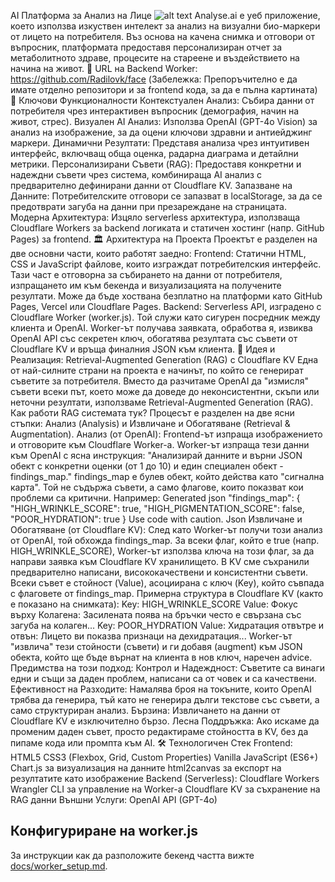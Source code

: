 AI Платформа за Анализ на Лице
![alt text](https://img.shields.io/badge/License-MIT-yellow.svg)
Analyse.ai е уеб приложение, което използва изкуствен интелект за анализ на визуални био-маркери от лицето на потребителя. Въз основа на качена снимка и отговори от въпросник, платформата предоставя персонализиран отчет за метаболитното здраве, процесите на стареене и въздействието на начина на живот.
🔗 URL на Backend Worker: https://github.com/Radilovk/face
(Забележка: Препоръчително е да имате отделно репозитори и за frontend кода, за да е пълна картината)
🚀 Ключови Функционалности
Контекстуален Анализ: Събира данни от потребителя чрез интерактивен въпросник (демография, начин на живот, стрес).
Визуален AI Анализ: Използва OpenAI (GPT-4o Vision) за анализ на изображение, за да оцени ключови здравни и антиейджинг маркери.
Динамични Резултати: Представя анализа чрез интуитивен интерфейс, включващ обща оценка, радарна диаграма и детайлни метрики.
Персонализирани Съвети (RAG): Предоставя конкретни и надеждни съвети чрез система, комбинираща AI анализ с предварително дефинирани данни от Cloudflare KV.
Запазване на Данните: Потребителските отговори се запазват в localStorage, за да се предотврати загуба на данни при презареждане на страницата.
Модерна Архитектура: Изцяло serverless архитектура, използваща Cloudflare Workers за backend логиката и статичен хостинг (напр. GitHub Pages) за frontend.
🏛️ Архитектура на Проекта
Проектът е разделен на две основни части, които работят заедно:
Frontend: Статични HTML, CSS и JavaScript файлове, които изграждат потребителския интерфейс. Тази част е отговорна за събирането на данни от потребителя, изпращането им към бекенда и визуализацията на получените резултати. Може да бъде хоствана безплатно на платформи като GitHub Pages, Vercel или Cloudflare Pages.
Backend: Serverless API, изградено с Cloudflare Worker (worker.js). Той служи като сигурен посредник между клиента и OpenAI. Worker-ът получава заявката, обработва я, извиква OpenAI API със секретен ключ, обогатява резултата със съвети от Cloudflare KV и връща финалния JSON към клиента.
🧠 Идея и Реализация: Retrieval-Augmented Generation (RAG) с Cloudflare KV
Една от най-силните страни на проекта е начинът, по който се генерират съветите за потребителя. Вместо да разчитаме OpenAI да "измисля" съвети всеки път, което може да доведе до неконсистентни, скъпи или неточни резултати, използваме Retrieval-Augmented Generation (RAG).
Как работи RAG системата тук?
Процесът е разделен на две ясни стъпки: Анализ (Analysis) и Извличане и Обогатяване (Retrieval & Augmentation).
Анализ (от OpenAI):
Frontend-ът изпраща изображението и отговорите към Cloudflare Worker-а.
Worker-ът изпраща тези данни към OpenAI с ясна инструкция: "Анализирай данните и върни JSON обект с конкретни оценки (от 1 до 10) и един специален обект - findings_map."
findings_map е булев обект, който действа като "сигнална карта". Той не съдържа съвети, а само флагове, които показват кои проблеми са критични. Например:
Generated json
"findings_map": {
  "HIGH_WRINKLE_SCORE": true,
  "HIGH_PIGMENTATION_SCORE": false,
  "POOR_HYDRATION": true
}
Use code with caution.
Json
Извличане и Обогатяване (от Cloudflare KV):
След като Worker-ът получи този анализ от OpenAI, той обхожда findings_map.
За всеки флаг, който е true (напр. HIGH_WRINKLE_SCORE), Worker-ът използва ключа на този флаг, за да направи заявка към Cloudflare KV хранилището.
В KV сме съхранили предварително написани, висококачествени и консистентни съвети. Всеки съвет е стойност (Value), асоциирана с ключ (Key), който съвпада с флаговете от findings_map.
Примерна структура в Cloudflare KV (както е показано на снимката):
Key: HIGH_WRINKLE_SCORE
Value: Фокус върху Колагена: Засилената поява на бръчки често е свързана със загуба на колаген...
Key: POOR_HYDRATION
Value: Хидратация отвътре и отвън: Лицето ви показва признаци на дехидратация...
Worker-ът "извлича" тези стойности (съвети) и ги добавя (augment) към JSON обекта, който ще бъде върнат на клиента в нов ключ, наречен advice.
Предимства на този подход:
Контрол и Надеждност: Съветите са винаги едни и същи за даден проблем, написани са от човек и са качествени.
Ефективност на Разходите: Намалява броя на токъните, които OpenAI трябва да генерира, тъй като не генерира дълги текстове със съвети, а само структуриран анализ.
Бързина: Извличането на данни от Cloudflare KV е изключително бързо.
Лесна Поддръжка: Ако искаме да променим даден съвет, просто редактираме стойността в KV, без да пипаме кода или промпта към AI.
🛠️ Технологичен Стек
Frontend:
HTML5
CSS3 (Flexbox, Grid, Custom Properties)
Vanilla JavaScript (ES6+)
Chart.js за визуализация на данните
html2canvas за експорт на резултатите като изображение
Backend (Serverless):
Cloudflare Workers
Wrangler CLI за управление на Worker-а
Cloudflare KV за съхранение на RAG данни
Външни Услуги:
OpenAI API (GPT-4o)

## Конфигуриране на worker.js
За инструкции как да разположите бекенд частта вижте [docs/worker_setup.md](docs/worker_setup.md).
